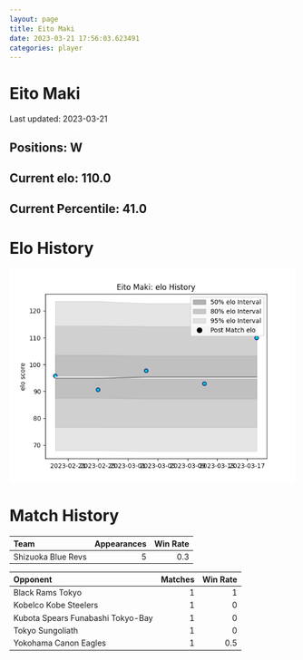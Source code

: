 ```yaml
---  
layout: page  
title: Eito Maki  
date: 2023-03-21 17:56:03.623491  
categories: player  
---
```

# Eito Maki


Last updated: 2023-03-21
## Positions: W

## Current elo: 110.0

## Current Percentile: 41.0

# Elo History


![elo history](history_EitoMaki.png)
# Match History


| Team               |   Appearances |   Win Rate |
|:-------------------|--------------:|-----------:|
| Shizuoka Blue Revs |             5 |        0.3 |

| Opponent                          |   Matches |   Win Rate |
|:----------------------------------|----------:|-----------:|
| Black Rams Tokyo                  |         1 |        1   |
| Kobelco Kobe Steelers             |         1 |        0   |
| Kubota Spears Funabashi Tokyo-Bay |         1 |        0   |
| Tokyo Sungoliath                  |         1 |        0   |
| Yokohama Canon Eagles             |         1 |        0.5 |